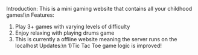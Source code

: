 Introduction:
  This is a mini gaming website that contains all your childhood games!\n
Features:
  1) Play 3+ games with varying levels of difficulty
  2) Enjoy relaxing with playing drums game
  3) This is currently a offline website meaning the server runs on the localhost
Updates:\n
  1)Tic Tac Toe game logic is improved!
